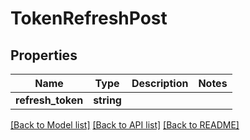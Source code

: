 # TokenRefreshPost

## Properties
Name | Type | Description | Notes
------------ | ------------- | ------------- | -------------
**refresh_token** | **string** |  | 

[[Back to Model list]](../README.md#documentation-for-models) [[Back to API list]](../README.md#documentation-for-api-endpoints) [[Back to README]](../README.md)



